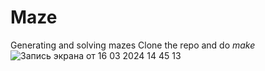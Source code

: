 # Maze
Generating and solving mazes
Clone the repo and do *make*
![Запись экрана от 16 03 2024 14 45 13](https://github.com/asudie/Maze/assets/80539245/4f2daeaa-868e-40c3-a0ca-d1b9186b7faa)
